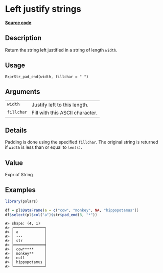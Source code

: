 
# Left justify strings

[**Source code**](https://github.com/pola-rs/r-polars/tree/main/R/expr__string.R#L400)

## Description

Return the string left justified in a string of length
<code>width</code>.

## Usage

<pre><code class='language-R'>ExprStr_pad_end(width, fillchar = " ")
</code></pre>

## Arguments

<table>
<tr>
<td style="white-space: nowrap; font-family: monospace; vertical-align: top">
<code id="ExprStr_pad_end_:_width">width</code>
</td>
<td>
Justify left to this length.
</td>
</tr>
<tr>
<td style="white-space: nowrap; font-family: monospace; vertical-align: top">
<code id="ExprStr_pad_end_:_fillchar">fillchar</code>
</td>
<td>
Fill with this ASCII character.
</td>
</tr>
</table>

## Details

Padding is done using the specified <code>fillchar</code>. The original
string is returned if <code>width</code> is less than or equal to
<code>len(s)</code>.

## Value

Expr of String

## Examples

``` r
library(polars)

df = pl$DataFrame(a = c("cow", "monkey", NA, "hippopotamus"))
df$select(pl$col("a")$str$pad_end(8, "*"))
```

    #> shape: (4, 1)
    #> ┌──────────────┐
    #> │ a            │
    #> │ ---          │
    #> │ str          │
    #> ╞══════════════╡
    #> │ cow*****     │
    #> │ monkey**     │
    #> │ null         │
    #> │ hippopotamus │
    #> └──────────────┘

